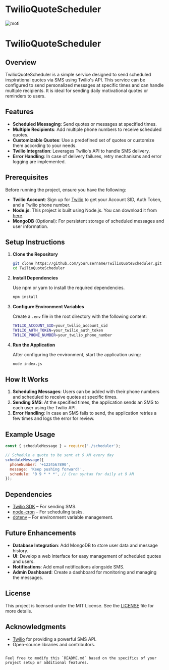 # TwilioQuoteScheduler

![moti](https://github.com/SkillSkullCrasher/TwilioQuoteScheduler/assets/144479723/7d2e13a3-248f-4b7d-b01b-cc507c09a4ee)





# TwilioQuoteScheduler

## Overview

TwilioQuoteScheduler is a simple service designed to send scheduled inspirational quotes via SMS using Twilio's API. This service can be configured to send personalized messages at specific times and can handle multiple recipients. It is ideal for sending daily motivational quotes or reminders to users.

## Features

- **Scheduled Messaging**: Send quotes or messages at specified times.
- **Multiple Recipients**: Add multiple phone numbers to receive scheduled quotes.
- **Customizable Quotes**: Use a predefined set of quotes or customize them according to your needs.
- **Twilio Integration**: Leverages Twilio's API to handle SMS delivery.
- **Error Handling**: In case of delivery failures, retry mechanisms and error logging are implemented.

## Prerequisites

Before running the project, ensure you have the following:

- **Twilio Account**: Sign up for [Twilio](https://www.twilio.com/) to get your Account SID, Auth Token, and a Twilio phone number.
- **Node.js**: This project is built using Node.js. You can download it from [here](https://nodejs.org/).
- **MongoDB** (Optional): For persistent storage of scheduled messages and user information.

## Setup Instructions

1. **Clone the Repository**

   ```bash
   git clone https://github.com/yourusername/TwilioQuoteScheduler.git
   cd TwilioQuoteScheduler
   ```

2. **Install Dependencies**

   Use npm or yarn to install the required dependencies.

   ```bash
   npm install
   ```

3. **Configure Environment Variables**

   Create a `.env` file in the root directory with the following content:

   ```bash
   TWILIO_ACCOUNT_SID=your_twilio_account_sid
   TWILIO_AUTH_TOKEN=your_twilio_auth_token
   TWILIO_PHONE_NUMBER=your_twilio_phone_number
   ```

4. **Run the Application**

   After configuring the environment, start the application using:

   ```bash
   node index.js
   ```

## How It Works

1. **Scheduling Messages**: Users can be added with their phone numbers and scheduled to receive quotes at specific times.
2. **Sending SMS**: At the specified times, the application sends an SMS to each user using the Twilio API.
3. **Error Handling**: In case an SMS fails to send, the application retries a few times and logs the error for review.

## Example Usage

```js
const { scheduleMessage } = require('./scheduler');

// Schedule a quote to be sent at 9 AM every day
scheduleMessage({
  phoneNumber: '+1234567890',
  message: 'Keep pushing forward!',
  schedule: '0 9 * * *', // Cron syntax for daily at 9 AM
});
```

## Dependencies

- [Twilio SDK](https://www.twilio.com/docs/libraries/node) – For sending SMS.
- [node-cron](https://www.npmjs.com/package/node-cron) – For scheduling tasks.
- [dotenv](https://www.npmjs.com/package/dotenv) – For environment variable management.

## Future Enhancements

- **Database Integration**: Add MongoDB to store user data and message history.
- **UI**: Develop a web interface for easy management of scheduled quotes and users.
- **Notifications**: Add email notifications alongside SMS.
- **Admin Dashboard**: Create a dashboard for monitoring and managing the messages.

## License

This project is licensed under the MIT License. See the [LICENSE](LICENSE) file for more details.

## Acknowledgments

- [Twilio](https://www.twilio.com/) for providing a powerful SMS API.
- Open-source libraries and contributors.

```

Feel free to modify this `README.md` based on the specifics of your project setup or additional features.
